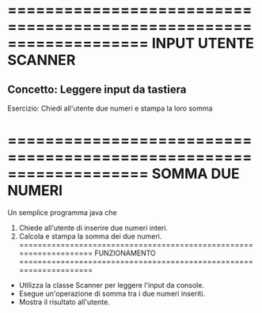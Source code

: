 ===================================================================
                           INPUT UTENTE SCANNER
===================================================================
Concetto: Leggere input da tastiera
-------------------------------------------------------------------
Esercizio: Chiedi all'utente due numeri e stampa la loro somma

===================================================================
                          SOMMA DUE NUMERI
===================================================================
Un semplice programma java che
1. Chiede all'utente di inserire due numeri interi.
2. Calcola e stampa la somma dei due numeri.
===================================================================
                           FUNZIONAMENTO
===================================================================
- Utilizza la classe Scanner per leggere l'input da console.
- Esegue un'operazione di somma tra i due numeri inseriti.
- Mostra il risultato all'utente.
